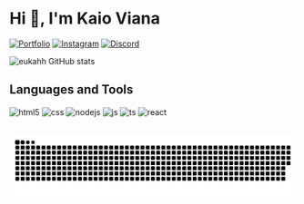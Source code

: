 <h1>Hi 👋, I'm Kaio Viana</h1>

[![Portfolio](https://img.shields.io/website?label=Portfolio&style=for-the-badge&url=https://sujeitoprogramador.com/&color=E4405F)]()
[![Instagram](https://img.shields.io/badge/Instagram-E4405F?style=for-the-badge&logo=instagram&logoColor=white)](https://instagram.com/kah.viana_)
[![Discord](https://img.shields.io/badge/Discord-7289DA?style=for-the-badge&logo=discord&logoColor=white)]()

![eukahh GitHub stats](https://github-readme-stats.vercel.app/api/top-langs?username=eukahh&show_icons=true&locale=en&hide_title=true)

<h2>Languages and Tools</h3>
<div style="display: inline_block">
  <img align="center" alt="html5" src="https://img.shields.io/badge/HTML5-E34F26?style=for-the-badge&logo=html5&logoColor=white" />
  <img align="center" alt="css" src="https://img.shields.io/badge/CSS3-1572B6?style=for-the-badge&logo=css3&logoColor=white" />
  <img align="center" alt="nodejs" src="https://img.shields.io/badge/Node.js-43853D?style=for-the-badge&logo=node.js&logoColor=white" />
  <img align="center" alt="js" src="https://img.shields.io/badge/JavaScript-F7DF1E?style=for-the-badge&logo=javascript&logoColor=black" />
  <img align="center" alt="ts" src="https://img.shields.io/badge/TypeScript-007ACC?style=for-the-badge&logo=typescript&logoColor=white" />
  <img align="center" alt="react" src="https://img.shields.io/badge/React-20232A?style=for-the-badge&logo=react&logoColor=61DAFB" />
</div><br/>

![snake gif](https://github.com/eukahh/eukahh/blob/output/github-contribution-grid-snake.svg)
